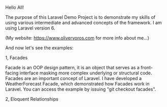 Hello All!

The purpose of this Laravel Demo Project is to demonstrate my skills of using various intermediate and advanced concepts of the framework. I am using Laravel version 6.

(My website: https://www.olivervoros.com for more info about me...)

And now let's see the examples:

1, Facades

Facade is an OOP design pattern, it is an object that serves as a front-facing interface masking more complex underlying or structural code. Facades are an important concept of Laravel. 
I have developed a WeatherForecast Facade, which demonstrated how Facades work in Laravel.
You can access the example by issuing "git checkout facades".

2, Eloquent Relationships






